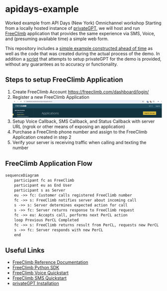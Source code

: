 # apidays-example
Worked example from API Days (New York) Omnichannel workshop
Starting from a locally hosted instance of [privateGPT](https://github.com/zylon-ai/private-gpt), we will host and run [FreeClimb](https://www.freeclimb.com) application that provides the same experience via SMS, Voice, and (presuming available time) a simple web form.

This repository includes a [simple example constructed ahead of time](apidays/example.py) as well as the code that was created during the actual process of the demo. In addition a [script](setup.sh) that attempts to setup privateGPT for the demo is provided, without any guarantees as to accuracy or functionality.

## Steps to setup FreeClimb Application

1. Create FreeClimb Account <https://freeclimb.com/dashboard/login/>
2. Register a new FreeClimb Application ![screenshot showing how to register a FreeClimb Application](images/FC-Application.png)
3. Setup Voice Callback, SMS Callback, and Status Callback with server URL (ngrok or other means of exposing an application)
4. Purchase a FreeClimb phone number and assign to the FreeClimb Application created in step 2
5. Verify your server is receiving traffic when calling and texting the number

## FreeClimb Application Flow

```mermaid
sequenceDiagram
    participant fc as FreeClimb
    participant eu as End User
    participant s as Server
    eu ->> fc: Customer calls registered FreeClimb number
    fc ->> s: FreeClimb notifies server about incoming call
    s ->> s: Server determines expected action for call
    s ->> fc: Server returns response to FreeClimb request
    fc ->> eu: Accepts call, performs next PerCL action
    loop Previous PerCL Completed
    fc ->> s: FreeClimb returns result from PerCL, requests new PerCL
    s ->> fc: Server responds with new PerCL
    end
```

## Useful Links

- [FreeClimb Reference Documentation](https://docs.freeclimb.com/reference/api-reference-overview)
- [FreeClimb Python SDK](https://github.com/FreeClimbAPI/python-sdk)
- [FreeClimb Voice Quickstart](https://github.com/FreeClimbAPI/Python-Voice-Quickstart)
- [FreeClimb SMS Quickstart](https://github.com/FreeClimbAPI/Python-SMS-Quickstart)
- [privateGPT Installation](https://docs.privategpt.dev/installation/getting-started/main-concepts)
